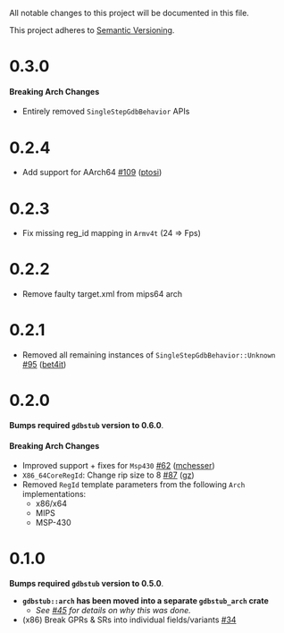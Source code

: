 All notable changes to this project will be documented in this file.

This project adheres to [Semantic Versioning](https://semver.org/spec/v2.0.0.html).

# 0.3.0

#### Breaking Arch Changes

- Entirely removed `SingleStepGdbBehavior` APIs

# 0.2.4

- Add support for AArch64 [\#109](https://github.com/daniel5151/gdbstub/pull/109) ([ptosi](https://github.com/ptosi))

# 0.2.3

- Fix missing reg_id mapping in `Armv4t` (24 => Fps)

# 0.2.2

- Remove faulty target.xml from mips64 arch

# 0.2.1

- Removed all remaining instances of `SingleStepGdbBehavior::Unknown` [\#95](https://github.com/daniel5151/gdbstub/pull/95) ([bet4it](https://github.com/bet4it))

# 0.2.0

**Bumps required `gdbstub` version to 0.6.0**.

#### Breaking Arch Changes

- Improved support + fixes for `Msp430` [\#62](https://github.com/daniel5151/gdbstub/pull/62) ([mchesser](https://github.com/mchesser))
- `X86_64CoreRegId`: Change rip size to 8 [\#87](https://github.com/daniel5151/gdbstub/pull/87) ([gz](https://github.com/gz))
- Removed `RegId` template parameters from the following `Arch` implementations:
  - x86/x64
  - MIPS
  - MSP-430

# 0.1.0

**Bumps required `gdbstub` version to 0.5.0**.

- **`gdbstub::arch` has been moved into a separate `gdbstub_arch` crate**
  - _See [\#45](https://github.com/daniel5151/gdbstub/issues/45) for details on why this was done._
- (x86) Break GPRs & SRs into individual fields/variants [\#34](https://github.com/daniel5151/gdbstub/issues/34)
